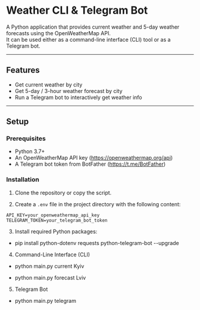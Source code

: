 # Weather CLI & Telegram Bot

A Python application that provides current weather and 5-day weather forecasts using the OpenWeatherMap API.  
It can be used either as a command-line interface (CLI) tool or as a Telegram bot.

---

## Features

- Get current weather by city
- Get 5-day / 3-hour weather forecast by city
- Run a Telegram bot to interactively get weather info

---

## Setup

### Prerequisites

- Python 3.7+
- An OpenWeatherMap API key (https://openweathermap.org/api)
- A Telegram bot token from BotFather (https://t.me/BotFather)

### Installation

1. Clone the repository or copy the script.

2. Create a `.env` file in the project directory with the following content:

```env
API_KEY=your_openweathermap_api_key
TELEGRAM_TOKEN=your_telegram_bot_token
```

3. Install required Python packages:

- pip install python-dotenv requests python-telegram-bot --upgrade

4. Command-Line Interface (CLI)

- python main.py current Kyiv

- python main.py forecast Lviv

5. Telegram Bot 
- python main.py telegram